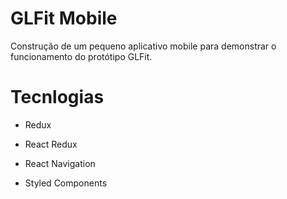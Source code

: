 # GLFit Mobile

Construção de um pequeno aplicativo mobile para demonstrar o funcionamento do protótipo GLFit. 

# Tecnlogias

- Redux

- React Redux

- React Navigation

- Styled Components
